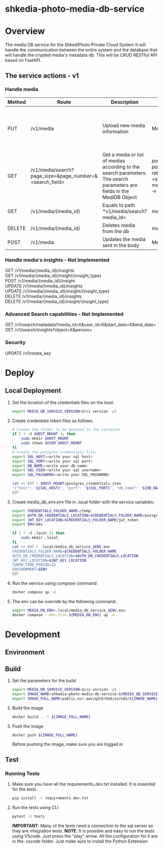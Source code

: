 # shkedia-photo-media-db-service
# Overview
The media DB service for the ShkediPhoto Private Cloud System
It will handle the communication between the entire system and the database that will handle the crypted media's metadata db.
This will be CRUD RESTful API based on FastAPI.

## The service actions - v1
### Handle media
| Method | Route | Description | Input | Output | Notes |
| -- | -- | -- | -- | -- | -- |
| PUT | /v1/media | Upload new media information | MediaRequest Model | MediaDB Object | The device_id is the most important owner. In the future should be retreived by the token |
| GET | /v1/media/search?page_size=&page_number=&<search_field> | Get a media or list of medias according to the search parameters. The search parameters are fields in the MediDB Object | *page_size* - number of results if single http request<br>*page_number* - The specific "result page" that was retreived<br> *<search_field>* - Property to search by. **Example:** media_name=Test_Media&media_name=Test_Media2 -> will get all the medias with either names  | MediaDB or SearchResult objects | - |
| GET | /v1/media/{media_id} | Equals to path *v1/media/search?media_id= | media_id | MediaDB Object | - |
| DELETE | /v1/media/{media_id} | Deletes media from the db | media_id | MediaDB Object | NOT IMPLEMENTED |
| POST | /v1/media | Updates the media sent in the body | MediaDB object | MediaDB Object |

### Handle media's insights - Not Implemented
GET /v1/media/{media_id}/insights  
GET /v1/media/{media_id}/insight/{insight_type}  
POST /v1/media/{media_id}/insight  
UPDATE /v1/media/{media_id}/insights  
UPDATE /v1/media/{media_id}/insight/{insight_type}  
DELETE /v1/media/{media_id}/insights  
DELETE /v1/media/{media_id}/insight/{insight_type}  

### Advanced Search capabilities - Not Implemented
GET /v1/search/metadata?media_id=X&user_id=X&start_date=X&end_date=  
GET /v1/search/insights?object=X&person=  

### Security
UPDATE /v1/rotate_key

# Deploy
## Local Deployment
1. Set the location of the credentials files on the host:
    ```bash
    export MEDIA_DB_SERVICE_VERSION=$(cz version -p)
    ```
1. Create credentials token files as follows:
    ```bash
    # Create the folder to be mounted to the container
    if [ ! -d $HOST_MOUNT ]; then
        sudo mkdir $HOST_MOUNT
        sudo chown $USER $HOST_MOUNT
    fi
    # Create the postgres credentials file:
    export SQL_HOST=<write your sql host>
    export SQL_PORT=<write your sql port>
    export DB_NAME=<write your db name>
    export SQL_USER=<write your sql username>
    export SQL_PASSWORD=<write your SQL_PASSWORD>

    cat << EOT > $HOST_MOUNT/postgres_credentials.json
    '{"host": '${SQL_HOST}', "port": '${SQL_PORT}', "db_name": '${DB_NAME}', "user": '${SQL_USER}', "password": '${SQL_PASSWORD}'}'
    EOT
    ```
1. Create *media_db_env.env* file in .local folder with the service variables:
    ```bash
    export CREDENTIALS_FOLDER_NAME=/temp
    export AUTH_DB_CREDENTIALS_LOCATION=$CREDENTIALS_FOLDER_NAME/postgres_credentials.json
    export JWT_KEY_LOCATION=$CREDENTIALS_FOLDER_NAME/jwt_token
    export ENV=dev

    if [ ! -d .local ]; then
        sudo mkdir .local
    fi
    cat << EOT > .local/media_db_service_$ENV.env
    CREDENTIALS_FOLDER_NAME=$CREDENTIALS_FOLDER_NAME
    AUTH_DB_CREDENTIALS_LOCATION=$AUTH_DB_CREDENTIALS_LOCATION
    JWT_KEY_LOCATION=$JWT_KEY_LOCATION
    TOKEN_TIME_PERIOD=15
    ENVIRONMENT=$ENV
    EOT
    ```
1. Run the service using compose command:
    ```bash
    docker compose up -d
    ```
1. The env can be override by the following command:
    ```bash
    export MEDIA_DB_ENV=.local/media_db_service_$ENV.env
    docker compose --env-file ${MEDIA_DB_ENV} up -d
    ```

# Development
## Environment

## Build
1. Set the parameters for the build
    ```bash
    export MEDIA_DB_SERVICE_VERSION=$(cz version -p)
    export IMAGE_NAME=shkedia-photo-media-db-service:${MEDIA_DB_SERVICE_VERSION}
    export IMAGE_FULL_NAME=public.ecr.aws/q2n5r5e8/ozrnds/${IMAGE_NAME}
    ```
2. Build the image
    ```bash
    docker build . -t ${IMAGE_FULL_NAME}
    ```
3. Push the image
    ```bash
    docker push ${IMAGE_FULL_NAME}
    ```
    Before pushing the image, make sure you are logged in

## Test
### Running Tests
1. Make sure you have all the requirements_dev.txt installed. It is essential for the tests
    ```bash
    pip install -r requirements_dev.txt
    ```
1. Run the tests using CLI
    ```bash
    pytest -s tests
    ```
    **IMPORTANT**: Many of the tests need a connection to the sql server as they are integration tests.
**NOTE**: It is possible and easy to run the tests using VScode. Just press the "play" arrow. All the configuration for it are in the .vscode folder. Just make sure to install the Python Extension